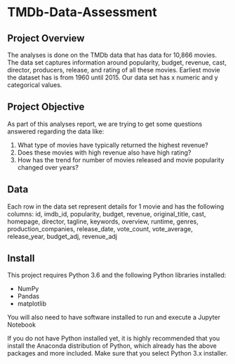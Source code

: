 # TMDb-Data-Assessment

## Project Overview
The analyses is done on the TMDb data that has data for 10,866 movies. The data set captures information around popularity, 
budget, revenue, cast, director, producers, release, and rating of all these movies. 
Earliest movie the dataset has is from 1960 until 2015. Our data set has x numeric and y categorical values.

## Project Objective
As part of this analyses report, we are trying to get some questions answered regarding the data like:
1) What type of movies have typically returned the highest revenue?
2) Does these movies with high revenue also have high rating?
3) How has the trend for number of movies released and movie popularity changed over years?

## Data
Each row in the data set represent details for 1 movie and has the following columns:
id,
imdb_id,
popularity,
budget,
revenue,
original_title,
cast,
homepage,
director,
tagline,
keywords,
overview,
runtime,
genres,
production_companies,
release_date,
vote_count,
vote_average,
release_year,
budget_adj,
revenue_adj

## Install
This project requires Python 3.6 and the following Python libraries installed:

- NumPy
- Pandas
- matplotlib

You will also need to have software installed to run and execute a Jupyter Notebook

If you do not have Python installed yet, it is highly recommended that you install the Anaconda distribution of Python, which already has the above packages and more included. Make sure that you select Python 3.x installer.
